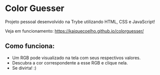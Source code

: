# Color Guesser
Projeto pessoal desenvolvido na Trybe utilizando HTML, CSS e JavaScript!

Veja em funcionamento: https://kaiquecoelho.github.io/colorguesser/

## Como funciona:

- Um RGB pode visualizado na tela com seus respectivos valores.
- Descubra a cor correspondente a esse RGB e clique nela.
- Se divirta! :)
